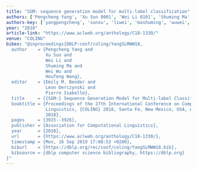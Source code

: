 ```yaml
---
title: "SGM: sequence generation model for multi-label classification"
authors: ['Pengcheng Yang', 'Xu Sun 0001', 'Wei Li 0101', 'Shuming Ma', 'Wei Wu', 'Houfeng Wang']
authors-key: ['yangpengcheng', 'sunxu', 'liwei', 'mashuming', 'wuwei', 'wanghoufeng']
year: "2018"
article-link: "https://www.aclweb.org/anthology/C18-1330/"
venue: "COLING"
bibex: "@inproceedings{DBLP:conf/coling/YangSLMWW18,
  author    = {Pengcheng Yang and
               Xu Sun and
               Wei Li and
               Shuming Ma and
               Wei Wu and
               Houfeng Wang},
  editor    = {Emily M. Bender and
               Leon Derczynski and
               Pierre Isabelle},
  title     = {{SGM:} Sequence Generation Model for Multi-label Classification},
  booktitle = {Proceedings of the 27th International Conference on Computational
               Linguistics, {COLING} 2018, Santa Fe, New Mexico, USA, August 20-26,
               2018},
  pages     = {3915--3926},
  publisher = {Association for Computational Linguistics},
  year      = {2018},
  url       = {https://www.aclweb.org/anthology/C18-1330/},
  timestamp = {Mon, 16 Sep 2019 17:08:53 +0200},
  biburl    = {https://dblp.org/rec/conf/coling/YangSLMWW18.bib},
  bibsource = {dblp computer science bibliography, https://dblp.org}
}"
---
```

